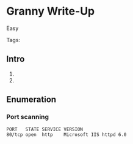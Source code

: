# Granny Write-Up

Easy

Tags:


## Intro

1. 

2. 

## Enumeration

### Port scanning

```
PORT   STATE SERVICE VERSION
80/tcp open  http    Microsoft IIS httpd 6.0
```

